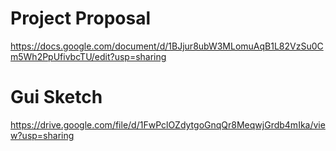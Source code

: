 # Project Proposal
https://docs.google.com/document/d/1BJjur8ubW3MLomuAqB1L82VzSu0Cm5Wh2PpUfivbcTU/edit?usp=sharing

# Gui Sketch
https://drive.google.com/file/d/1FwPclOZdytgoGnqQr8MeqwjGrdb4mIka/view?usp=sharing